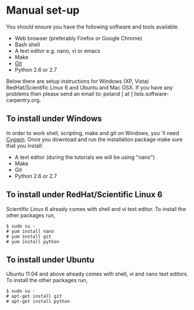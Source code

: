 # Manual set-up

You should ensure you have the following software and tools available. 

* Web browser (preferably Firefox or Google Chrome)
* Bash shell
* A text editor e.g. nano, vi or emacs
* Make
* [Git](http://git-scm.com/)
* Python 2.6 or 2.7

Below there are setup instructions for Windows (XP, Vista) RedHat/Scientific Linux 6 and Ubuntu and Mac OSX.
If you have any problems then please send an email to: poland [ at ] lists.software-carpentry.org.

## To install under Windows 

In order to work shell, scripting, make and git on Windows, you 'll need [Cygwin](http://www.cygwin.com/]).
Once you download and run the installation package make sure that you install:
* A text editor (during the tutorials we will be using "nano")
* Make
* Git
* Python 2.6 or 2.7



## To install under RedHat/Scientific Linux 6

Scientific Linux 6 already comes with shell and vi text editor. To install the other packages run,

    $ sudo su -
    # yum install nano
    # yum install git
    # yum install python
    
## To install under Ubuntu

Ubuntu 11.04 and above already comes with shell, vi and nano text editors. To install the other packages run,

    $ sudo su -
    # apt-get install git
    # apt-get install python
   
